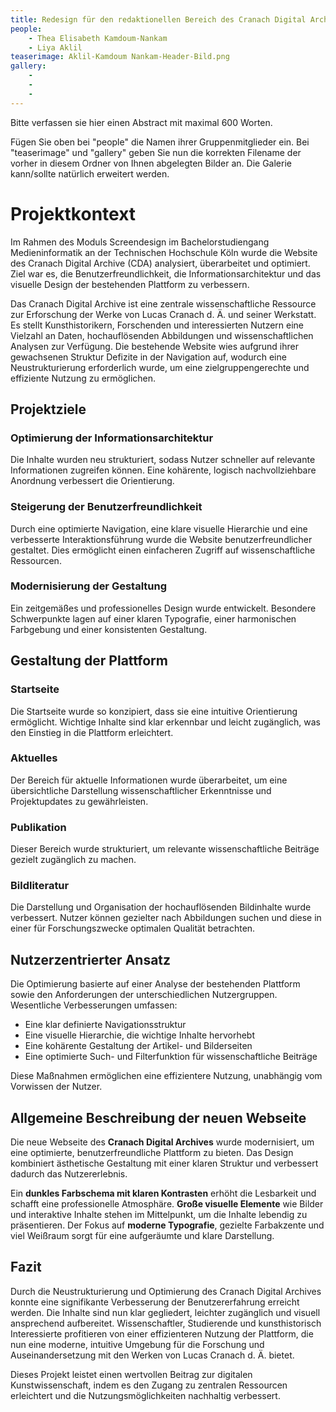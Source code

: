 ```yaml
---
title: Redesign für den redaktionellen Bereich des Cranach Digital Archive
people:
    - Thea Elisabeth Kamdoum-Nankam
    - Liya Aklil
teaserimage: Aklil-Kamdoum Nankam-Header-Bild.png
gallery:
    - 
    -
    -
---
```


Bitte verfassen sie hier einen Abstract mit maximal 600 Worten.

Fügen Sie oben bei "people" die Namen ihrer Gruppenmitglieder ein. Bei "teaserimage" und "gallery" geben Sie nun die korrekten Filename der vorher in diesem Ordner von Ihnen abgelegten Bilder an. Die Galerie kann/sollte natürlich erweitert werden.
# Projektkontext

Im Rahmen des Moduls Screendesign im Bachelorstudiengang Medieninformatik an der Technischen Hochschule Köln wurde die Website des Cranach Digital Archive (CDA) analysiert, überarbeitet und optimiert. Ziel war es, die Benutzerfreundlichkeit, die Informationsarchitektur und das visuelle Design der bestehenden Plattform zu verbessern.

Das Cranach Digital Archive ist eine zentrale wissenschaftliche Ressource zur Erforschung der Werke von Lucas Cranach d. Ä. und seiner Werkstatt. Es stellt Kunsthistorikern, Forschenden und interessierten Nutzern eine Vielzahl an Daten, hochauflösenden Abbildungen und wissenschaftlichen Analysen zur Verfügung. Die bestehende Website wies aufgrund ihrer gewachsenen Struktur Defizite in der Navigation auf, wodurch eine Neustrukturierung erforderlich wurde, um eine zielgruppengerechte und effiziente Nutzung zu ermöglichen.

## Projektziele

### Optimierung der Informationsarchitektur
Die Inhalte wurden neu strukturiert, sodass Nutzer schneller auf relevante Informationen zugreifen können. Eine kohärente, logisch nachvollziehbare Anordnung verbessert die Orientierung.

### Steigerung der Benutzerfreundlichkeit
Durch eine optimierte Navigation, eine klare visuelle Hierarchie und eine verbesserte Interaktionsführung wurde die Website benutzerfreundlicher gestaltet. Dies ermöglicht einen einfacheren Zugriff auf wissenschaftliche Ressourcen.

### Modernisierung der Gestaltung
Ein zeitgemäßes und professionelles Design wurde entwickelt. Besondere Schwerpunkte lagen auf einer klaren Typografie, einer harmonischen Farbgebung und einer konsistenten Gestaltung.

## Gestaltung der Plattform

### Startseite
Die Startseite wurde so konzipiert, dass sie eine intuitive Orientierung ermöglicht. Wichtige Inhalte sind klar erkennbar und leicht zugänglich, was den Einstieg in die Plattform erleichtert.

### Aktuelles 
Der Bereich für aktuelle Informationen wurde überarbeitet, um eine übersichtliche Darstellung wissenschaftlicher Erkenntnisse und Projektupdates zu gewährleisten.

### Publikation
Dieser Bereich wurde strukturiert, um relevante wissenschaftliche Beiträge gezielt zugänglich zu machen.

###  Bildliteratur
Die Darstellung und Organisation der hochauflösenden Bildinhalte wurde verbessert. Nutzer können gezielter nach Abbildungen suchen und diese in einer für Forschungszwecke optimalen Qualität betrachten.

## Nutzerzentrierter Ansatz

Die Optimierung basierte auf einer Analyse der bestehenden Plattform sowie den Anforderungen der unterschiedlichen Nutzergruppen. Wesentliche Verbesserungen umfassen:

- Eine klar definierte Navigationsstruktur
- Eine visuelle Hierarchie, die wichtige Inhalte hervorhebt
- Eine kohärente Gestaltung der Artikel- und Bilderseiten
- Eine optimierte Such- und Filterfunktion für wissenschaftliche Beiträge

Diese Maßnahmen ermöglichen eine effizientere Nutzung, unabhängig vom Vorwissen der Nutzer.

## Allgemeine Beschreibung der neuen Webseite

Die neue Webseite des **Cranach Digital Archives** wurde modernisiert, um eine optimierte, benutzerfreundliche Plattform zu bieten. Das Design kombiniert ästhetische Gestaltung mit einer klaren Struktur und verbessert dadurch das Nutzererlebnis.

Ein **dunkles Farbschema mit klaren Kontrasten** erhöht die Lesbarkeit und schafft eine professionelle Atmosphäre. **Große visuelle Elemente** wie Bilder und interaktive Inhalte stehen im Mittelpunkt, um die Inhalte lebendig zu präsentieren. Der Fokus auf **moderne Typografie**, gezielte Farbakzente und viel Weißraum sorgt für eine aufgeräumte und klare Darstellung.

## Fazit

Durch die Neustrukturierung und Optimierung des Cranach Digital Archives konnte eine signifikante Verbesserung der Benutzererfahrung erreicht werden. Die Inhalte sind nun klar gegliedert, leichter zugänglich und visuell ansprechend aufbereitet. Wissenschaftler, Studierende und kunsthistorisch Interessierte profitieren von einer effizienteren Nutzung der Plattform, die nun eine moderne, intuitive Umgebung für die Forschung und Auseinandersetzung mit den Werken von Lucas Cranach d. Ä. bietet.

Dieses Projekt leistet einen wertvollen Beitrag zur digitalen Kunstwissenschaft, indem es den Zugang zu zentralen Ressourcen erleichtert und die Nutzungsmöglichkeiten nachhaltig verbessert.
